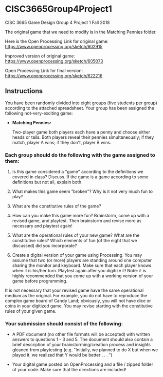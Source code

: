# CISC3665Group4Project1
CISC 3665 Game Design Group 4 Project 1 Fall 2018

The original game that we need to modify is in the Matching Pennies folder.

Here is the Open Processing Link for original game: https://www.openprocessing.org/sketch/602915

Improved version of original game: https://www.openprocessing.org/sketch/605073

Open Processing Link for final version: https://www.openprocessing.org/sketch/622216

## Instructions 

You have been randomly divided into eight groups (five students per group) according to the attached spreadsheet.
Your group has been assigned the following not-very-exciting game:

* **Matching Pennies:**
  
  Two-player game both players each have a penny and choose either heads or
  tails. Both players reveal their pennies simultaneously; if they match, player A wins; if they don't, player
  B wins.
  
### Each group should do the following with the game assigned to them:

1. Is this game considered a "game" according to the definitions we covered in class? Discuss. If the game is
a game according to some definitions but not all, explain both.

2. What makes this game seem "broken"? Why is it not very much fun to play?

3. What are the constitutive rules of the game?

4. How can you make this game more fun? Brainstorm, come up with a revised game, and playtest. Then
brainstorm and revise more as necessary and playtest again!

5. What are the operational rules of your new game? What are the constitutive rules? Which elements of fun
(of the eight that we discussed) did you incorporate?

6. Create a digital version of your game using Processing. You may assume that two (or more) players are
standing around one computer sharing the monitor and keyboard. Make sure that each player knows when
it is his/her turn. Playtest again after you digitize it! Note: it is highly recommended that you come up
with a working version of your game before programming.


It is not necessary that your revised game have the same operational medium as the original. For example,
you do not have to reproduce the complex game board of Candy Land; obviously, you will not have dice or
coins in your digitized game. You may revise starting with the constitutive rules of your given game.




### Your submission should consist of the following:
* A PDF document (no other file formats will be accepted) with written answers to questions 1 - 3 and 5.
The document should also contain a brief description of your brainstorming/creation process and insights
gleaned from playtesting (e.g. "Initially, we planned to do X but when we played it, we realized that Y
would be better . . . ")

* Your digital game posted on OpenProcessing and a file / zipped folder of your code. Make sure that the
directions are included!
